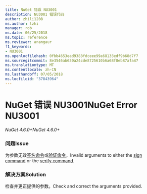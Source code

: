 ```yaml
---
title: NuGet 错误 NU3001
description: NU3001 错误代码
author: zhili1208
ms.author: lzhi
manager: rob
ms.date: 06/25/2018
ms.topic: reference
ms.reviewer: anangaur
f1_keywords:
- NU3001
ms.openlocfilehash: 0fbb4653ead9383fdceee99a68133edf9b68d7f7
ms.sourcegitcommit: 8e3546ab630a24cde8725610b6a68f8eb87afa47
ms.translationtype: MT
ms.contentlocale: zh-CN
ms.lasthandoff: 07/05/2018
ms.locfileid: "37843964"
---
```

# <a name="nuget-error-nu3001"></a><span data-ttu-id="e4d65-103">NuGet 错误 NU3001</span><span class="sxs-lookup"><span data-stu-id="e4d65-103">NuGet Error NU3001</span></span>

<span data-ttu-id="e4d65-104">*NuGet 4.6.0+*</span><span class="sxs-lookup"><span data-stu-id="e4d65-104">*NuGet 4.6.0+*</span></span>

### <a name="issue"></a><span data-ttu-id="e4d65-105">问题</span><span class="sxs-lookup"><span data-stu-id="e4d65-105">Issue</span></span>
<span data-ttu-id="e4d65-106">为参数无效[签名命令](../../tools/cli-ref-sign.md)或[验证命令](../../tools/cli-ref-verify.md)。</span><span class="sxs-lookup"><span data-stu-id="e4d65-106">Invalid arguments to either the [sign command](../../tools/cli-ref-sign.md) or the [verify command](../../tools/cli-ref-verify.md).</span></span>

### <a name="solution"></a><span data-ttu-id="e4d65-107">解决方案</span><span class="sxs-lookup"><span data-stu-id="e4d65-107">Solution</span></span>
<span data-ttu-id="e4d65-108">检查并更正提供的参数。</span><span class="sxs-lookup"><span data-stu-id="e4d65-108">Check and correct the arguments provided.</span></span>